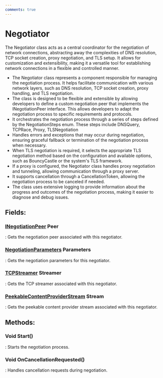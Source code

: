 ```yaml
---
comments: true
---
```

# Negotiator

The Negotiator class acts as a central coordinator for the negotiation of network connections, abstracting away the complexities of DNS resolution, TCP socket creation, proxy negotiation, and TLS setup. It allows for customization and extensibility, making it a versatile tool for establishing network connections in a flexible and controlled manner.

- The Negotiator class represents a component responsible for managing the negotiation process. It helps facilitate communication with various network layers, such as DNS resolution, TCP socket creation, proxy handling, and TLS negotiation.
- The class is designed to be flexible and extensible by allowing developers to define a custom negotiation peer that implements the INegotiationPeer interface. This allows developers to adapt the negotiation process to specific requirements and protocols.
- It orchestrates the negotiation process through a series of steps defined by the NegotiationSteps enum. These steps include DNSQuery, TCPRace, Proxy, TLSNegotiation
- Handles errors and exceptions that may occur during negotiation, ensuring graceful fallback or termination of the negotiation process when necessary.
- When TLS negotiation is required, it selects the appropriate TLS negotiation method based on the configuration and available options, such as BouncyCastle or the system's TLS framework.
- If a proxy is configured, the Negotiator class handles proxy negotiation and tunneling, allowing communication through a proxy server.
- It supports cancellation through a CancellationToken, allowing the negotiation process to be canceled if needed.
- The class uses extensive logging to provide information about the progress and outcomes of the negotiation process, making it easier to diagnose and debug issues.



## **Fields**:
### **[INegotiationPeer](INegotiationPeer.md) Peer**
: Gets the negotiation peer associated with this negotiator. 
### **[NegotiationParameters](NegotiationParameters.md) Parameters**
: Gets the negotiation parameters for this negotiator. 
### **[TCPStreamer](TCPStreamer.md) Streamer**
: Gets the TCP streamer associated with this negotiator. 
### **[PeekableContentProviderStream](../Streams/PeekableContentProviderStream.md) Stream**
: Gets the peekable content provider stream associated with this negotiator. 
## **Methods**:

### Void Start()
: Starts the negotiation process. 

### Void OnCancellationRequested()
: Handles cancellation requests during negotiation. 